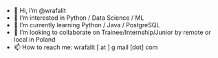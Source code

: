 - 👋 Hi, I’m @wrafalit
- 👀 I’m interested in Python / Data Science / ML
- 🌱 I’m currently learning Python / Java / PostgreSQL
- 💞️ I’m looking to collaborate on Trainee/Internship/Junior by remote or local in Poland
- 📫 How to reach me: wrafalit [ at ] g mail [dot] com 

<!---
wrafalit/wrafalit is a ✨ special ✨ repository because its `README.md` (this file) appears on your GitHub profile.
You can click the Preview link to take a look at your changes.
--->
